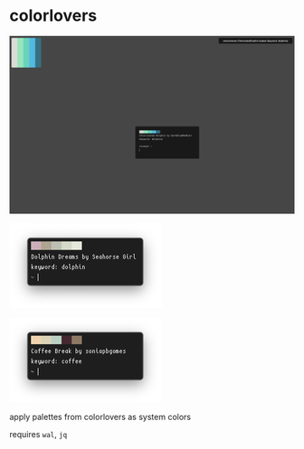 # colorlovers

![screenshot](screenshots/1.png)

![screenshot](screenshots/2.png)

![screenshot](screenshots/3.png)

apply palettes from colorlovers as system colors

requires `wal`, `jq`

